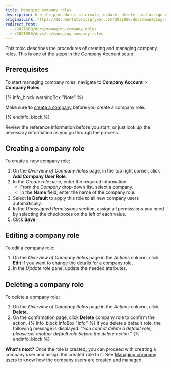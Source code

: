 ```yaml
---
title: Managing company roles
description: Use the procedures to create, update, delete, and assign company roles in the Back Office.
originalLink: https://documentation.spryker.com/2021080/docs/managing-company-roles
redirect_from:
  - /2021080/docs/managing-company-roles
  - /2021080/docs/en/managing-company-roles
---
```


This topic describes the procedures of creating and managing company roles. This is one of the steps in the Company Account setup.

## Prerequisites

To start managing company roles, navigate to  **Company Account** > **Company Roles**.

{% info_block warningBox "Note" %}

Make sure to [create a company](https://documentation.spryker.com/docs/managing-companies#creating-a-company) before you create a company role.

{% endinfo_block %}

Review the reference information before you start, or just look up the necessary information as you go through the process.

## Creating a company role

To create a new company role:

1. On the *Overview of Company Roles* page, in the top right corner, click **Add Company User Role**. 
2. In the *Create role* pane, enter the required information: 
     * From the *Company* drop-down list, select a company. 
     * In the **Name** field, enter the name of the company role.
3. Select **Is Default** to apply this role to all new company users automatically.
4. In the *Unassigned Permissions* section, assign all permissions you need by selecting the checkboxes on the left of each value.
5. Click **Save**.

## Editing a company role

To edit a company role:
1. On the *Overview of Company Roles* page in the *Actions* column, click **Edit**  if you want to change the details for a company role.
2. In the *Update role* pane, update the needed attributes.

## Deleting a company role

To delete a company role:
1. On the *Overview of Company Roles* page in the _Actions_ column, click **Delete**.
2. On the confirmation page, click **Delete** company role to confirm the action.
    {% info_block infoBox "Info" %}
If you delete a default role, the following message is displayed: "*You cannot delete a default role; please set another default role before the delete action.*"
{% endinfo_block %}

**What's next?**
Once the role is created, you can proceed with creating a company user and assign the created role to it.
See [Managing company users](https://documentation.spryker.com/docs/managing-company-users) to know how the company users are created and managed.
